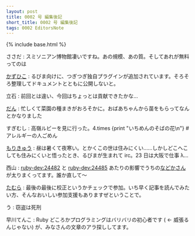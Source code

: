 ```yaml
---
layout: post
title: 0002 号 編集後記
short_title: 0002 号 編集後記
tags: 0002 EditorsNote
---
```

{% include base.html %}


ささだ
:  スミソニアン博物館凄いですね。あの規模、あの質。そしてあれが無料ってのは

[かずひこ](http://kazuhiko.tdiary.net/)
:  るびま向けに、つぎつぎ独自プラグインが追加されています。そろそろ整理してドキュメントとともに公開しないと。

立石
:  前回とは違い、今回はちょっとは貢献できたかな...

[だん](http://dgames.or.tp/)
:  忙しくて菜園の種まきがおろそかに。おばあちゃんから苗をもらってなんとかなりました

すぎむし
:  高嶺ルビーを見に行った。4.times {print "いちめんのそばの花\n"} # アレルギーの人ごめん

[もりきゅう](http://www.moriq.com/)
:  昼は暑くて夜寒い。とかくこの世は住みにくい……しかしどこへこしても住みにくいと悟ったとき、るびまが生まれて irc。23 日は大阪で仕事 λ...

西山
: [ruby-dev:24482](http://blade.nagaokaut.ac.jp/cgi-bin/scat.rb/ruby/ruby-dev/24482) と [ruby-dev:24485](http://blade.nagaokaut.ac.jp/cgi-bin/scat.rb/ruby/ruby-dev/24485) あたりの影響でうちの[などかさん](http://www.atdot.net/nadoka/nadoka.ja.html)が太りまくってます。誰か直して〜

[たむら](http://www.rubyist.net/~tamura/d/)
: 最後の最後に校正というかチェックで参加。いち早く記事を読んでみたい方、そんなおいしい参加支援もありますぜということで。

う
: 窃盗は死刑

早川てんこ
: Ruby どころかプログラミングはバリバリの初心者です ( ← 威張るんじゃない) が、みなさんの文章のアラ探ししてます。


